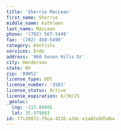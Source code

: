 ```yaml
---
title: 'Sherrie MacLean'
first_name: Sherrie
middle_name: Kathleen
last_name: MacLean
phone: '(702) 567-5449'
fax: '(702) 450-5490'
category: Dentists
services: Endo
address: '860 Seven Hills Dr'
city: Henderson
state: NV
zip: '89052'
license_type: DDS
license_number: '3583'
license_status: Active
license_expiration: 6/30/15
_geoloc:
  lng: -115.09895
  lat: 35.979863
id: f7cd9072-79ca-4126-a3dc-e1a82a9d5d6a
---
```

